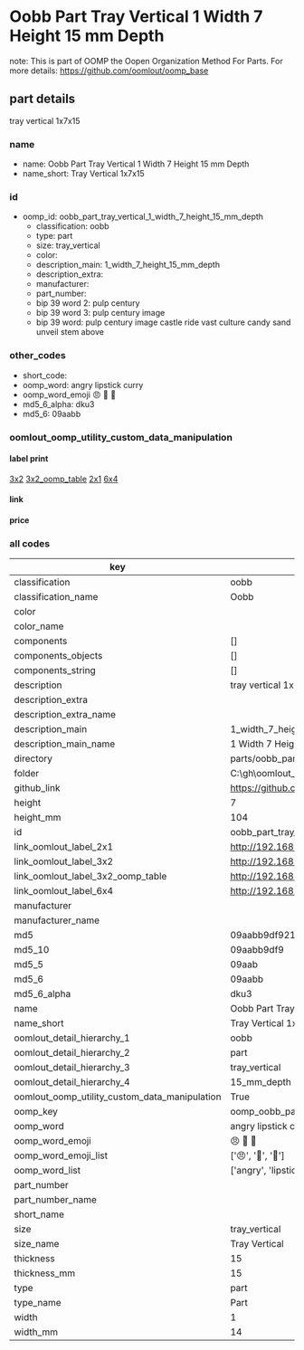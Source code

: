 # Oobb Part Tray Vertical 1 Width 7 Height 15 mm Depth  

note: This is part of OOMP the Oopen Organization Method For Parts. For more details: https://github.com/oomlout/oomp_base

##  part details
  



tray vertical 1x7x15



### name
* name: Oobb Part Tray Vertical 1 Width 7 Height 15 mm Depth
* name_short: Tray Vertical 1x7x15 
### id
* oomp_id: oobb_part_tray_vertical_1_width_7_height_15_mm_depth
  * classification: oobb
  * type: part
  * size: tray_vertical
  * color: 
  * description_main: 1_width_7_height_15_mm_depth
  * description_extra: 
  * manufacturer: 
  * part_number: 
  * bip 39 word 2: pulp century
  * bip 39 word 3: pulp century image
  * bip 39 word: pulp century image castle ride vast culture candy sand unveil stem above

### other_codes
* short_code: 
* oomp_word: angry lipstick curry
* oomp_word_emoji :angry: :lipstick: :curry:
* md5_6_alpha: dku3
* md5_6: 09aabb






### oomlout_oomp_utility_custom_data_manipulation
#### label print
[3x2](http://192.168.1.245:1112/?label=oomp%20dku3)
[3x2_oomp_table](http://192.168.1.108:1112/?label=oomp%20dku3)
[2x1](http://192.168.1.242:1112/?label=oomp%20dku3)
[6x4](http://192.168.1.55:1112/?label=oomp%20dku3)    

#### link

                              

#### price







### all codes 
| key | value |  
| --- | --- |  
| classification | oobb |  
| classification_name | Oobb |  
| color |  |  
| color_name |  |  
| components | [] |  
| components_objects | [] |  
| components_string | [] |  
| description | tray vertical 1x7x15 |  
| description_extra |  |  
| description_extra_name |  |  
| description_main | 1_width_7_height_15_mm_depth |  
| description_main_name | 1 Width 7 Height 15 mm Depth |  
| directory | parts/oobb_part_tray_vertical_1_width_7_height_15_mm_depth |  
| folder | C:\gh\oomlout_oobb_version_4_generated_parts\parts\oobb_part_tray_vertical_1_width_7_height_15_mm_depth |  
| github_link | https://github.com/oomlout/oomlout_oomp_part_src/tree/main/parts/oobb_part_tray_vertical_1_width_7_height_15_mm_depth |  
| height | 7 |  
| height_mm | 104 |  
| id | oobb_part_tray_vertical_1_width_7_height_15_mm_depth |  
| link_oomlout_label_2x1 | http://192.168.1.242:1112/?label=oomp%20dku3 |  
| link_oomlout_label_3x2 | http://192.168.1.245:1112/?label=oomp%20dku3 |  
| link_oomlout_label_3x2_oomp_table | http://192.168.1.108:1112/?label=oomp%20dku3 |  
| link_oomlout_label_6x4 | http://192.168.1.55:1112/?label=oomp%20dku3 |  
| manufacturer |  |  
| manufacturer_name |  |  
| md5 | 09aabb9df92146b3c6dcb238e2895d6b |  
| md5_10 | 09aabb9df9 |  
| md5_5 | 09aab |  
| md5_6 | 09aabb |  
| md5_6_alpha | dku3 |  
| name | Oobb Part Tray Vertical 1 Width 7 Height 15 mm Depth |  
| name_short | Tray Vertical 1x7x15  |  
| oomlout_detail_hierarchy_1 | oobb |  
| oomlout_detail_hierarchy_2 | part |  
| oomlout_detail_hierarchy_3 | tray_vertical |  
| oomlout_detail_hierarchy_4 | 15_mm_depth |  
| oomlout_oomp_utility_custom_data_manipulation | True |  
| oomp_key | oomp_oobb_part_tray_vertical_1_width_7_height_15_mm_depth |  
| oomp_word | angry lipstick curry |  
| oomp_word_emoji | :angry: :lipstick: :curry: |  
| oomp_word_emoji_list | [':angry:', ':lipstick:', ':curry:'] |  
| oomp_word_list | ['angry', 'lipstick', 'curry'] |  
| part_number |  |  
| part_number_name |  |  
| short_name |  |  
| size | tray_vertical |  
| size_name | Tray Vertical |  
| thickness | 15 |  
| thickness_mm | 15 |  
| type | part |  
| type_name | Part |  
| width | 1 |  
| width_mm | 14 |  
